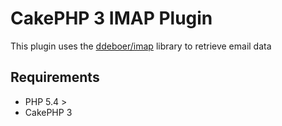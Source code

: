 CakePHP 3 IMAP Plugin
=====================

This plugin uses the [ddeboer/imap](https://github.com/ddeboer/imap) library to retrieve email data

Requirements
------------

- PHP 5.4 >
- CakePHP 3
